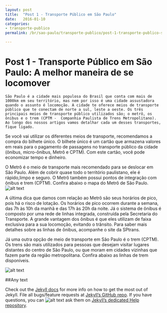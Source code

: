 ```yaml
---
layout: post
title:  "Post 1 - Transporte Público em São Paulo"
date:   2016-01-10
categories: 
- transporte-publico
permalink: /br/sao-paulo/transporte-publico/post-1-transporte-publico-sao-paulo

---
```


# Post 1 - Transporte Público em São Paulo: A melhor maneira de se locomover

	São Paulo é a cidade mais populosa do Brasil que conta com mais de 1000km em seu território, mas nem por isso é uma cidade assustadora quando o assunto é locomoção. A cidade te oferece meios de transporte público que te conectam de norte a sul, leste a oeste. Os três principais meios de transporte público utilizados são; o metrô, os ônibus e o trem (CPTM -  Companhia Paulista de Trens Metropolitano). Ao longo dos nossos artigos vamos detalhar cada um desses transportes, fique ligado.
Se você vai utilizar os diferentes meios de transporte, recomendamos a compra do bilhete único. O bilhete único é um cartão que armazena valores em reais para o pagamento de passagens no transporte público da cidade (ônibus, micro-ônibus, Metrô e CPTM).  Com este cartão, você pode economizar tempo e dinheiro. 

O Metrô é o meio de transporte mais recomendado para se deslocar em São Paulo. Além de cobrir quase todo o território paulistano, ele é rápido,limpo e seguro. O Metrô também possui pontos de integração com ônibus e trem (CPTM).  Confira abaixo o mapa do Metrô de São Paulo. 
![alt text][image1]

A última dica que damos com relação ao Metrô são seus horários de pico, pois há o risco de lotação. Os horários de pico ocorrem durante a semana, das 7h às 10h da manhã e das 17h às 20h da noite. 
Já o sistema de ônibus é composto por uma rede de linhas integrada, construída pela Secretaria do Transporte. A grande vantagem dos ônibus é que eles utilizam de faixa exclusiva para a sua locomoção, evitando o trânsito. Para saber mais detalhes sobre as linhas de ônibus, acompanhe o site da SPtrans.  

Já uma outra opção de meio de transporte em São Paulo é o trem (CPTM). Os trens são mais utilizados para pessoas que desejam visitar lugares distantes do centro de São Paulo, ou que moram em cidades vizinhas que fazem parte da região metropolitana. Confira abaixo as linhas de trem disponíveis. 

![alt text][image2]

##Any text

Check out the [Jekyll docs][jekyll] for more info on how to get the most out of Jekyll. File all bugs/feature requests at [Jekyll’s GitHub repo][jekyll-gh]. If you have questions, you can 
![alt text][image1]
ask them on [Jekyll’s dedicated Help repository][jekyll-help].

[jekyll]:      http://jekyllrb.com
[jekyll-gh]:   https://github.com/jekyll/jekyll
[jekyll-help]: https://github.com/jekyll/jekyll-help

[image1]:      http://guiadoscuriosos.com.br/blog/wp-content/uploads/2011/09/mapa-metro-sao-paulo.jpg
[image2]: http://www.cptm.sp.gov.br/Style%20Library/Images/publicidade/mapa_da_rede.png